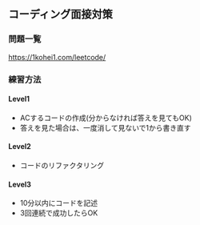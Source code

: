 ## コーディング面接対策
### 問題一覧
https://1kohei1.com/leetcode/

### 練習方法
#### Level1
* ACするコードの作成(分からなければ答えを見てもOK)
* 答えを見た場合は、一度消して見ないで1から書き直す
#### Level2
* コードのリファクタリング
#### Level3
* 10分以内にコードを記述
* 3回連続で成功したらOK
